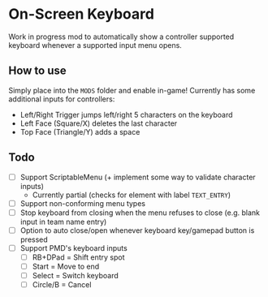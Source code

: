 # On-Screen Keyboard
Work in progress mod to automatically show a controller supported keyboard whenever a supported input menu opens.
## How to use
Simply place into the `MODS` folder and enable in-game!
Currently has some additional inputs for controllers:
- Left/Right Trigger jumps left/right 5 characters on the keyboard
- Left Face (Square/X) deletes the last character
- Top Face (Triangle/Y) adds a space

## Todo
- [ ] Support ScriptableMenu (+ implement some way to validate character inputs)
    - Currently partial (checks for element with label `TEXT_ENTRY`)
- [ ] Support non-conforming menu types
- [ ] Stop keyboard from closing when the menu refuses to close (e.g. blank input in team name entry)
- [ ] Option to auto close/open whenever keyboard key/gamepad button is pressed
- [ ] Support PMD's keyboard inputs
    - [ ] RB+DPad = Shift entry spot
    - [ ] Start = Move to end
    - [ ] Select = Switch keyboard
    - [ ] Circle/B = Cancel
